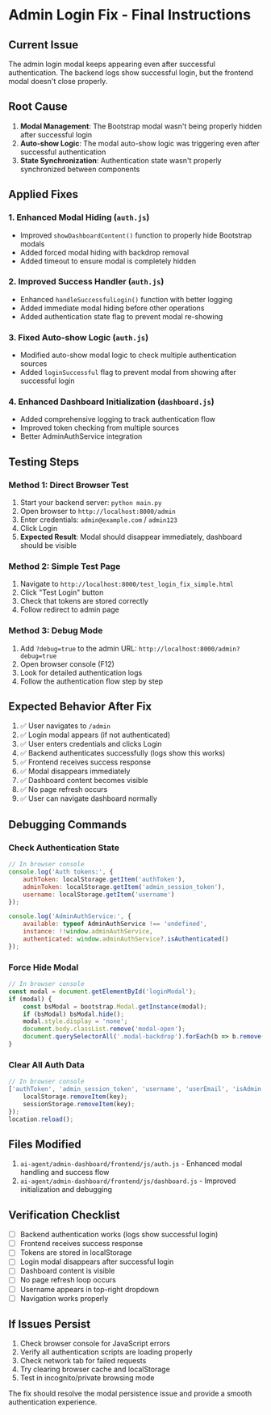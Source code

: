 # Admin Login Fix - Final Instructions

## Current Issue
The admin login modal keeps appearing even after successful authentication. The backend logs show successful login, but the frontend modal doesn't close properly.

## Root Cause
1. **Modal Management**: The Bootstrap modal wasn't being properly hidden after successful login
2. **Auto-show Logic**: The modal auto-show logic was triggering even after successful authentication
3. **State Synchronization**: Authentication state wasn't properly synchronized between components

## Applied Fixes

### 1. Enhanced Modal Hiding (`auth.js`)
- Improved `showDashboardContent()` function to properly hide Bootstrap modals
- Added forced modal hiding with backdrop removal
- Added timeout to ensure modal is completely hidden

### 2. Improved Success Handler (`auth.js`)
- Enhanced `handleSuccessfulLogin()` function with better logging
- Added immediate modal hiding before other operations
- Added authentication state flag to prevent modal re-showing

### 3. Fixed Auto-show Logic (`auth.js`)
- Modified auto-show modal logic to check multiple authentication sources
- Added `loginSuccessful` flag to prevent modal from showing after successful login

### 4. Enhanced Dashboard Initialization (`dashboard.js`)
- Added comprehensive logging to track authentication flow
- Improved token checking from multiple sources
- Better AdminAuthService integration

## Testing Steps

### Method 1: Direct Browser Test
1. Start your backend server: `python main.py`
2. Open browser to `http://localhost:8000/admin`
3. Enter credentials: `admin@example.com` / `admin123`
4. Click Login
5. **Expected Result**: Modal should disappear immediately, dashboard should be visible

### Method 2: Simple Test Page
1. Navigate to `http://localhost:8000/test_login_fix_simple.html`
2. Click "Test Login" button
3. Check that tokens are stored correctly
4. Follow redirect to admin page

### Method 3: Debug Mode
1. Add `?debug=true` to the admin URL: `http://localhost:8000/admin?debug=true`
2. Open browser console (F12)
3. Look for detailed authentication logs
4. Follow the authentication flow step by step

## Expected Behavior After Fix
1. ✅ User navigates to `/admin`
2. ✅ Login modal appears (if not authenticated)
3. ✅ User enters credentials and clicks Login
4. ✅ Backend authenticates successfully (logs show this works)
5. ✅ Frontend receives success response
6. ✅ Modal disappears immediately
7. ✅ Dashboard content becomes visible
8. ✅ No page refresh occurs
9. ✅ User can navigate dashboard normally

## Debugging Commands

### Check Authentication State
```javascript
// In browser console
console.log('Auth tokens:', {
    authToken: localStorage.getItem('authToken'),
    adminToken: localStorage.getItem('admin_session_token'),
    username: localStorage.getItem('username')
});

console.log('AdminAuthService:', {
    available: typeof AdminAuthService !== 'undefined',
    instance: !!window.adminAuthService,
    authenticated: window.adminAuthService?.isAuthenticated()
});
```

### Force Hide Modal
```javascript
// In browser console
const modal = document.getElementById('loginModal');
if (modal) {
    const bsModal = bootstrap.Modal.getInstance(modal);
    if (bsModal) bsModal.hide();
    modal.style.display = 'none';
    document.body.classList.remove('modal-open');
    document.querySelectorAll('.modal-backdrop').forEach(b => b.remove());
}
```

### Clear All Auth Data
```javascript
// In browser console
['authToken', 'admin_session_token', 'username', 'userEmail', 'isAdmin'].forEach(key => {
    localStorage.removeItem(key);
    sessionStorage.removeItem(key);
});
location.reload();
```

## Files Modified
1. `ai-agent/admin-dashboard/frontend/js/auth.js` - Enhanced modal handling and success flow
2. `ai-agent/admin-dashboard/frontend/js/dashboard.js` - Improved initialization and debugging

## Verification Checklist
- [ ] Backend authentication works (logs show successful login)
- [ ] Frontend receives success response
- [ ] Tokens are stored in localStorage
- [ ] Login modal disappears after successful login
- [ ] Dashboard content is visible
- [ ] No page refresh loop occurs
- [ ] Username appears in top-right dropdown
- [ ] Navigation works properly

## If Issues Persist
1. Check browser console for JavaScript errors
2. Verify all authentication scripts are loading properly
3. Check network tab for failed requests
4. Try clearing browser cache and localStorage
5. Test in incognito/private browsing mode

The fix should resolve the modal persistence issue and provide a smooth authentication experience.